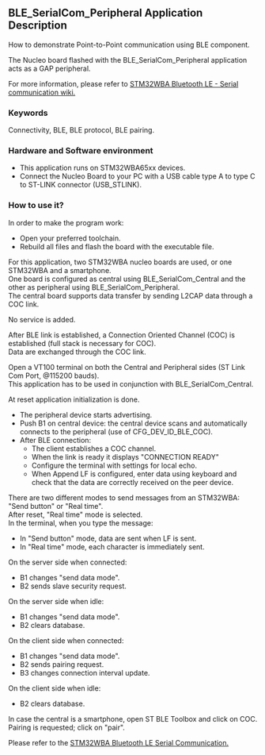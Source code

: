 ## __BLE_SerialCom_Peripheral Application Description__

How to demonstrate Point-to-Point communication using BLE component.  

The Nucleo board flashed with the BLE_SerialCom_Peripheral application acts as a GAP peripheral.  

For more information, please refer to <a href="https://wiki.st.com/stm32mcu/wiki/Connectivity:STM32WBA_Serial_Com#Serial_communication_profile"> STM32WBA Bluetooth LE - Serial communication wiki.</a>  

### __Keywords__

Connectivity, BLE, BLE protocol, BLE pairing.  

### __Hardware and Software environment__

  - This application runs on STM32WBA65xx devices.  
  - Connect the Nucleo Board to your PC with a USB cable type A to type C to ST-LINK connector (USB_STLINK).  

### __How to use it?__

In order to make the program work:  

 - Open your preferred toolchain.  
 - Rebuild all files and flash the board with the executable file.  
 
For this application, two STM32WBA nucleo boards are used, or one STM32WBA and a smartphone.  
One board is configured as central using BLE_SerialCom_Central and the other as peripheral using BLE_SerialCom_Peripheral.  
The central board supports data transfer by sending L2CAP data through a COC link.  

No service is added.  

After BLE link is established, a Connection Oriented Channel (COC) is established (full stack is necessary for COC).  
Data are exchanged through the COC link.  

Open a VT100 terminal on both the Central and Peripheral sides (ST Link Com Port, @115200 bauds).  
This application has to be used in conjunction with BLE_SerialCom_Central.  

At reset application initialization is done.  

- The peripheral device starts advertising.  
- Push B1 on central device: the central device scans and automatically connects to the peripheral (use of CFG_DEV_ID_BLE_COC).  
- After BLE connection:  
  - The client establishes a COC channel.  
  - When the link is ready it displays "CONNECTION READY"  
  - Configure the terminal with settings for local echo.  
  - When Append LF is configured, enter data using keyboard and check that the data are correctly received on the peer device.  

There are two different modes to send messages from an STM32WBA: "Send button" or "Real time".  
After reset, "Real time" mode is selected.  
In the terminal, when you type the message:  

- In "Send button" mode, data are sent when LF is sent.  
- In "Real time" mode, each character is immediately sent.  

On the server side when connected:  

- B1 changes "send data mode".  
- B2 sends slave security request.  

On the server side when idle:  

- B1 changes "send data mode".  
- B2 clears database.  

On the client side when connected:  

- B1 changes "send data mode".  
- B2 sends pairing request.  
- B3 changes connection interval update.  

On the client side when idle:  

- B2 clears database.  

In case the central is a smartphone, open ST BLE Toolbox and click on COC.  
Pairing is requested; click on "pair".  

Please refer to the <a href="https://wiki.st.com/stm32mcu/wiki/Connectivity:STM32WBA_Serial_Com#How_to_use_the_Bluetooth.C2.AE_Low_Energy_SerialCom_central_application"> STM32WBA Bluetooth LE Serial Communication.</a>  
